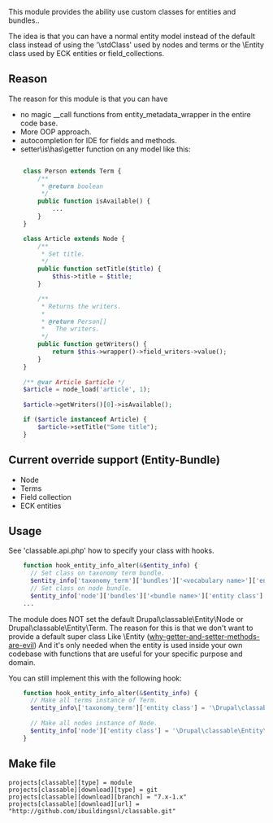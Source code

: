 
This module provides the ability use custom classes for entities and bundles..

The idea is that you can have a normal entity model instead of the default class instead of using 
the '\stdClass\' used by nodes and terms or the \Entity class used by ECK entities or field_collections. 

## Reason

The reason for this module is that you can have

* no magic \_\_call functions from entity\_metadata\_wrapper in the entire code base.
* More OOP approach.
* autocompletion for IDE for fields and methods. 
* setter\is\has\getter function on any model like this:

```PHP

    class Person extends Term {
        /**
         * @return boolean
         */
        public function isAvailable() {
            ...
        }
    }

    class Article extends Node {
        /**
         * Set title.
         */
        public function setTitle($title) {
            $this->title = $title; 
        }

        /**
         * Returns the writers.
         *
         * @return Person[]
         *   The writers.
         */
        public function getWriters() {
            return $this->wrapper()->field_writers->value();
        }
    }
    
    /** @var Article $article */
    $article = node_load('article', 1);
    
    $article->getWriters()[0]->isAvailable();

    if ($article instanceof Article) {
        $article->setTitle("Some title");    
    }

```

## Current override support (Entity-Bundle)

* Node
* Terms
* Field collection
* ECK entities

## Usage

See 'classable.api.php' how to specify your class with hooks.

```PHP
    function hook_entity_info_alter(&$entity_info) {
      // Set class on taxonomy term bundle.
      $entity_info['taxonomy_term']['bundles']['<vocabulary name>']['entity class'] = '\Drupal\classable\Entity\Term';
      // Set class on node bundle.
      $entity_info['node']['bundles']['<bundle name>']['entity class'] = '\Drupal\classable\Entity\Node';
    ...
```

The module does NOT set the default Drupal\classable\Entity\Node or Drupal\classable\Entity\Term. 
The reason for this is that we don't want to provide a default super class Like \Entity ([why-getter-and-setter-methods-are-evil](http://www.javaworld.com/article/2073723/core-java/why-getter-and-setter-methods-are-evil.html))
And it's only needed when the entity is used inside your own codebase with functions that are useful for your specific 
purpose and domain.

You can still implement this with the following hook:

```PHP
    function hook_entity_info_alter(&$entity_info) {
      // Make all terms instance of Term.
      $entity_info\['taxonomy_term']['entity class'] = '\Drupal\classable\Entity\Term';
      
      // Make all nodes instance of Node.
      $entity_info['node']['entity class'] = '\Drupal\classable\Entity\Node';
    }
```

## Make file
```
projects[classable][type] = module
projects[classable][download][type] = git
projects[classable][download][branch] = "7.x-1.x"
projects[classable][download][url] = "http://github.com/ibuildingsnl/classable.git"
```
